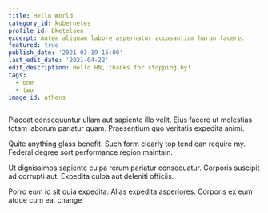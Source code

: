 ```yaml
---
title: Hello World
category_id: kubernetes
profile_id: bketelsen
excerpt: Autem aliquam labore aspernatur accusantium harum facere.
featured: true
publish_date: '2021-03-19 15:00'
last_edit_date: '2021-04-22'
edit_description: Hello HN, thanks for stopping by!
tags:
  - one
  - two
image_id: athens
---
```


Placeat consequuntur ullam aut sapiente illo velit. Eius facere ut molestias totam laborum pariatur quam. Praesentium quo veritatis expedita animi.

Quite anything glass benefit. Such form clearly top tend can require my. Federal degree sort performance region maintain.

Ut dignissimos sapiente culpa rerum pariatur consequatur. Corporis suscipit ad corrupti aut. Expedita culpa aut deleniti officiis.

Porro eum id sit quia expedita. Alias expedita asperiores. Corporis ex eum atque cum ea. change
